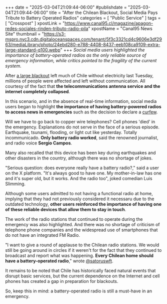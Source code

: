 +++
date = "2025-03-04T21:09:44-06:00"
#publishdate = "2025-03-04T21:09:44-06:00"
title = "After the Chilean Blackout, Social Media Pays Tribute to Battery Operated Radios"
categories = [ "Public Service" ]
tags = [ "Crosspost" ]
xpostLink = "https://www.canal95.cl/magazine/apagon-redes-sociales-rinden-tributo-radio-pila"
xpostName = "Canal95 News Site"
thumbnail = "https://s3-mspro.nyc3.cdn.digitaloceanspaces.com/tenant/5f3c3321cd4c9606e3df2963/mediaLibrary/photo/24ebd280-e788-4408-8437-eeb108ca9109-extra-large-standard-q100.webp"
+++
*Social media users highlighted the importance of battery-operated radios
as the only reliable source of emergency information, while critics
pointed to the fragility of the current system.*

After [a large blackout][blackout] left much of Chile without
electricity last Tuesday, millions of people were affected and left
without communication. All courtesy of the fact that **the telecommunications
antenna service and the internet completely collapsed**.
<!--more-->

In this scenario, and in the absence of real-time information,
social media users began to highlight **the importance of having
battery-powered
radios to access news in emergencies** such as the decision to declare a
[curfew][curfew].

[blackout]: https://www.lacuarta.com/temas/apagon/
[curfew]: https://www.lacuarta.com/temas/toque-de-queda/

Will we have to go back to copper wire telephones? Cell phones 'died'
in the emergency. Explanations do not serve in the face of a serious
episode. Earthquake, tsunami, flooding, or light cut like yesterday.
Totally incommunicado. **Only battery radio worked**, said the renowned
journalist, and radio voice **Sergio Campos**.

Many also recalled that this device has been key during earthquakes and
other disasters in the country, although there was no shortage of jokes.

"Serious question: does everyone really have a battery radio?," said a
user on the X platform. "It's always good to have one. My mother-in-law
has one and it's super old, but it works. And the radio too", joked
comedian Luis Slimming.

Although some users admitted to not having a functional radio at home,
implying that they had not previously considered it necessaru due to the
outdated technology, **other users reinforced the importance of having
one of these reliable devices that allow them to stay in touch**.

The work of the radio stations that continued to operate during the
emergency was also highlighted. And there was no shortage of criticism
of telephone phone companies and the widespread use of smartphones that
do not have an integrated FM Radio.

"I want to give a round of applause to the Chilean radio stations.
We would still be going around in circles if it weren't for the fact
that they continued to broadcast and report what was happening.
**Every Chilean home should have a battery-operated radio**," wrote
[@satoruswft](https://x.com/satoruswft).

It remains to be noted that Chile has historically faced natural
events that disrupt basic services, but the current dependence on
the Internet and cell phones has created a gap in preparation for
blackouts.

So, keep this in mind: a battery-operated radio is still a must-have in
an emergency.
